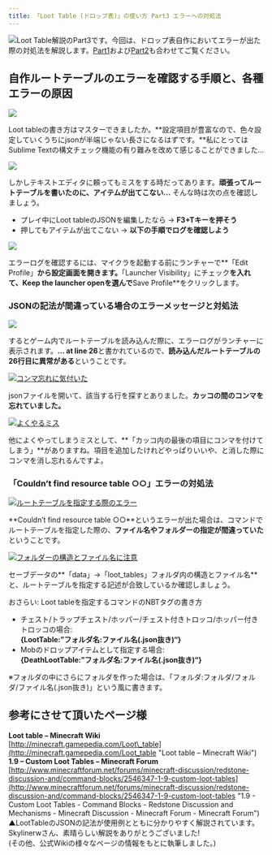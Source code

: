 ```yaml
---
title: 「Loot Table (ドロップ表)」の使い方 Part3 エラーへの対処法
---
```


![](https://cdn-ak.f.st-hatena.com/images/fotolife/s/sasigume/20210208/20210208100458.png)Loot Table解説のPart3です。今回は、ドロップ表自作においてエラーが出た際の対処法を解説します。[Part1](/minecraft-je/howto/loot-table-perfect-guide/)および[Part2](./part2/)も合わせてご覧ください。

## 自作ルートテーブルのエラーを確認する手順と、各種エラーの原因

![](https://cdn-ak.f.st-hatena.com/images/fotolife/s/sasigume/20210208/20210208100541.jpg)

Loot tableの書き方はマスターできましたか。**設定項目が豊富なので、色々設定していくうちにjsonが半端じゃない長さになるはずです。**私にとってはSublime Textの構文チェック機能の有り難みを改めて感じることができました…

![](https://cdn-ak.f.st-hatena.com/images/fotolife/s/sasigume/20210208/20210208100453.png)

しかしテキストエディタに頼ってもミスをする時だってあります。**頑張ってルートテーブルを書いたのに、アイテムが出てこない…** そんな時は次の点を確認しましょう。

*   プレイ中にLoot tableのJSONを編集したなら → **F3+Tキーを押そう**
*   押してもアイテムが出てこない → **以下の手順でログを確認しよう**

![](https://cdn-ak.f.st-hatena.com/images/fotolife/s/sasigume/20210208/20210208100513.jpg)

エラーログを確認するには、マイクラを起動する前にランチャーで**「Edit Profile」**から設定画面を開きます。**「Launcher Visibility」にチェック**を入れて、**Keep the launcher open**を選んで**Save Profile**をクリックします。

### JSONの記法が間違っている場合のエラーメッセージと対処法

![](https://cdn-ak.f.st-hatena.com/images/fotolife/s/sasigume/20210208/20210208100538.jpg)

するとゲーム内でルートテーブルを読み込んだ際に、エラーログがランチャーに表示されます。**… at line 26**と書かれているので、**読み込んだルートテーブルの26行目に異常がある**ということです。

[![コンマ忘れに気付いた](https://cdn-ak.f.st-hatena.com/images/fotolife/s/sasigume/20210208/20210208104556.jpg)](https://cdn-ak.f.st-hatena.com/images/fotolife/s/sasigume/20210208/20210208104556.jpg)

jsonファイルを開いて、該当する行を探すとありました。**カッコの間のコンマを忘れていました。**

[![よくやるミス](https://cdn-ak.f.st-hatena.com/images/fotolife/s/sasigume/20210208/20210208101525.jpg)](https://cdn-ak.f.st-hatena.com/images/fotolife/s/sasigume/20210208/20210208101525.jpg)

他によくやってしまうミスとして、**「カッコ内の最後の項目にコンマを付けてしまう」**がありますね。項目を追加したけれどやっぱりいいや、と消した際にコンマを消し忘れるんですよ。

### 「Couldn’t find resource table ○○」エラーの対処法

[![ルートテーブルを指定する際のエラー](https://cdn-ak.f.st-hatena.com/images/fotolife/s/sasigume/20210208/20210208103440.jpg)](https://cdn-ak.f.st-hatena.com/images/fotolife/s/sasigume/20210208/20210208103440.jpg)

**Couldn’t find resource table ○○**というエラーが出た場合は、コマンドでルートテーブルを指定した際の、**ファイル名やフォルダーの指定が間違っていた**ということです。

[![フォルダーの構造とファイル名に注意](https://cdn-ak.f.st-hatena.com/images/fotolife/s/sasigume/20210208/20210208103515.png)](https://cdn-ak.f.st-hatena.com/images/fotolife/s/sasigume/20210208/20210208103515.png)

セーブデータの**「data」→「loot\_tables」フォルダ内の構造とファイル名**と、ルートテーブルを指定する記述が合致しているか確認しましょう。

おさらい: Loot tableを指定するコマンドのNBTタグの書き方

*   チェスト/トラップチェスト/ホッパー/チェスト付きトロッコ/ホッパー付きトロッコの場合:  
    **{LootTable:”フォルダ名:ファイル名(.json抜き)“}**
*   Mobのドロップアイテムとして指定する場合:  
    **{DeathLootTable:”フォルダ名:ファイル名(.json抜き)“}**

※フォルダの中にさらにフォルダを作った場合は、「フォルダ:フォルダ/フォルダ/ファイル名(.json抜き)」という風に書きます。

## 参考にさせて頂いたページ様

**Loot table – Minecraft Wiki**  
[http://minecraft.gamepedia.com/Loot\_table](http://minecraft.gamepedia.com/Loot_table "Loot table – Minecraft Wiki")  
**1.9 – Custom Loot Tables – Minecraft Forum**  
[http://www.minecraftforum.net/forums/minecraft-discussion/redstone-discussion-and/command-blocks/2546347-1-9-custom-loot-tables](http://www.minecraftforum.net/forums/minecraft-discussion/redstone-discussion-and/command-blocks/2546347-1-9-custom-loot-tables "1.9 - Custom Loot Tables - Command Blocks - Redstone Discussion and Mechanisms - Minecraft Discussion - Minecraft Forum - Minecraft Forum")  
▲LootTableのJSONの記法が使用例とともに分かりやすく解説されています。Skylinerwさん、素晴らしい解説をありがとうございました!  
(その他、公式Wikiの様々なページの情報をもとに執筆しました。)
